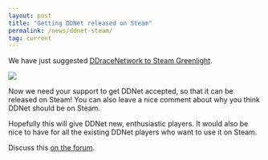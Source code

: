 ```yaml
---
layout: post
title: "Getting DDNet released on Steam"
permalink: /news/ddnet-steam/
tag: current
---
```

We have just suggested [DDraceNetwork to Steam Greenlight](http://steamcommunity.com/sharedfiles/filedetails/?id=506147661).

[<img class="demo" src="/ddnet-to-greenlight.svg" />](http://steamcommunity.com/sharedfiles/filedetails/?id=506147661)

Now we need your support to get DDNet accepted, so that it can be released on Steam! You can also leave a nice comment about why you think DDNet should be on Steam.

Hopefully this will give DDNet new, enthusiastic players. It would also be nice to have for all the existing DDNet players who want to use it on Steam.

Discuss this [on the forum](//forum.ddnet.tw/viewtopic.php?f=3&t=2125).
